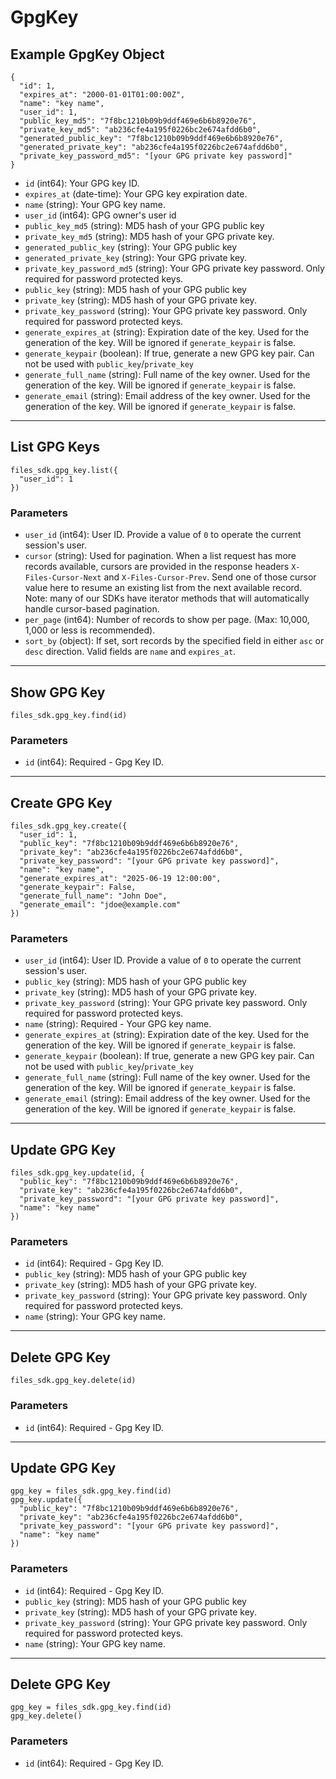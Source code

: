 # GpgKey

## Example GpgKey Object

```
{
  "id": 1,
  "expires_at": "2000-01-01T01:00:00Z",
  "name": "key name",
  "user_id": 1,
  "public_key_md5": "7f8bc1210b09b9ddf469e6b6b8920e76",
  "private_key_md5": "ab236cfe4a195f0226bc2e674afdd6b0",
  "generated_public_key": "7f8bc1210b09b9ddf469e6b6b8920e76",
  "generated_private_key": "ab236cfe4a195f0226bc2e674afdd6b0",
  "private_key_password_md5": "[your GPG private key password]"
}
```

* `id` (int64): Your GPG key ID.
* `expires_at` (date-time): Your GPG key expiration date.
* `name` (string): Your GPG key name.
* `user_id` (int64): GPG owner's user id
* `public_key_md5` (string): MD5 hash of your GPG public key
* `private_key_md5` (string): MD5 hash of your GPG private key.
* `generated_public_key` (string): Your GPG public key
* `generated_private_key` (string): Your GPG private key.
* `private_key_password_md5` (string): Your GPG private key password. Only required for password protected keys.
* `public_key` (string): MD5 hash of your GPG public key
* `private_key` (string): MD5 hash of your GPG private key.
* `private_key_password` (string): Your GPG private key password. Only required for password protected keys.
* `generate_expires_at` (string): Expiration date of the key. Used for the generation of the key. Will be ignored if `generate_keypair` is false.
* `generate_keypair` (boolean): If true, generate a new GPG key pair. Can not be used with `public_key`/`private_key`
* `generate_full_name` (string): Full name of the key owner. Used for the generation of the key. Will be ignored if `generate_keypair` is false.
* `generate_email` (string): Email address of the key owner. Used for the generation of the key. Will be ignored if `generate_keypair` is false.


---

## List GPG Keys

```
files_sdk.gpg_key.list({
  "user_id": 1
})
```

### Parameters

* `user_id` (int64): User ID.  Provide a value of `0` to operate the current session's user.
* `cursor` (string): Used for pagination.  When a list request has more records available, cursors are provided in the response headers `X-Files-Cursor-Next` and `X-Files-Cursor-Prev`.  Send one of those cursor value here to resume an existing list from the next available record.  Note: many of our SDKs have iterator methods that will automatically handle cursor-based pagination.
* `per_page` (int64): Number of records to show per page.  (Max: 10,000, 1,000 or less is recommended).
* `sort_by` (object): If set, sort records by the specified field in either `asc` or `desc` direction. Valid fields are `name` and `expires_at`.


---

## Show GPG Key

```
files_sdk.gpg_key.find(id)
```

### Parameters

* `id` (int64): Required - Gpg Key ID.


---

## Create GPG Key

```
files_sdk.gpg_key.create({
  "user_id": 1,
  "public_key": "7f8bc1210b09b9ddf469e6b6b8920e76",
  "private_key": "ab236cfe4a195f0226bc2e674afdd6b0",
  "private_key_password": "[your GPG private key password]",
  "name": "key name",
  "generate_expires_at": "2025-06-19 12:00:00",
  "generate_keypair": False,
  "generate_full_name": "John Doe",
  "generate_email": "jdoe@example.com"
})
```

### Parameters

* `user_id` (int64): User ID.  Provide a value of `0` to operate the current session's user.
* `public_key` (string): MD5 hash of your GPG public key
* `private_key` (string): MD5 hash of your GPG private key.
* `private_key_password` (string): Your GPG private key password. Only required for password protected keys.
* `name` (string): Required - Your GPG key name.
* `generate_expires_at` (string): Expiration date of the key. Used for the generation of the key. Will be ignored if `generate_keypair` is false.
* `generate_keypair` (boolean): If true, generate a new GPG key pair. Can not be used with `public_key`/`private_key`
* `generate_full_name` (string): Full name of the key owner. Used for the generation of the key. Will be ignored if `generate_keypair` is false.
* `generate_email` (string): Email address of the key owner. Used for the generation of the key. Will be ignored if `generate_keypair` is false.


---

## Update GPG Key

```
files_sdk.gpg_key.update(id, {
  "public_key": "7f8bc1210b09b9ddf469e6b6b8920e76",
  "private_key": "ab236cfe4a195f0226bc2e674afdd6b0",
  "private_key_password": "[your GPG private key password]",
  "name": "key name"
})
```

### Parameters

* `id` (int64): Required - Gpg Key ID.
* `public_key` (string): MD5 hash of your GPG public key
* `private_key` (string): MD5 hash of your GPG private key.
* `private_key_password` (string): Your GPG private key password. Only required for password protected keys.
* `name` (string): Your GPG key name.


---

## Delete GPG Key

```
files_sdk.gpg_key.delete(id)
```

### Parameters

* `id` (int64): Required - Gpg Key ID.


---

## Update GPG Key

```
gpg_key = files_sdk.gpg_key.find(id)
gpg_key.update({
  "public_key": "7f8bc1210b09b9ddf469e6b6b8920e76",
  "private_key": "ab236cfe4a195f0226bc2e674afdd6b0",
  "private_key_password": "[your GPG private key password]",
  "name": "key name"
})
```

### Parameters

* `id` (int64): Required - Gpg Key ID.
* `public_key` (string): MD5 hash of your GPG public key
* `private_key` (string): MD5 hash of your GPG private key.
* `private_key_password` (string): Your GPG private key password. Only required for password protected keys.
* `name` (string): Your GPG key name.


---

## Delete GPG Key

```
gpg_key = files_sdk.gpg_key.find(id)
gpg_key.delete()
```

### Parameters

* `id` (int64): Required - Gpg Key ID.
